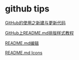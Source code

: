 # github tips

[GitHub的使用之新建与更新代码](http://www.cnblogs.com/len0031/p/5831571.html)

[GitHub上README.md排版样式教程](http://blog.csdn.net/u012067966/article/details/50736647)

[README.md编辑](https://github.com/guodongxiaren/README)

[README.md Icons](https://github.com/scotch-io/All-Github-Emoji-Icons)
